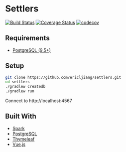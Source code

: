 # Settlers

[![Build Status](https://travis-ci.org/ericljiang/settlers.svg?branch=master)](https://travis-ci.org/ericljiang/settlers)
[![Coverage Status](https://coveralls.io/repos/github/ericljiang/settlers/badge.svg?branch=master)](https://coveralls.io/github/ericljiang/settlers?branch=master)
[![codecov](https://codecov.io/gh/ericljiang/settlers/branch/master/graph/badge.svg)](https://codecov.io/gh/ericljiang/settlers)

## Requirements
* [PostgreSQL (9.5+)](https://www.postgresql.org/download/)

## Setup
```sh
git clone https://github.com/ericljiang/settlers.git
cd settlers
./gradlew createdb
./gradlew run
```
Connect to http://localhost:4567

## Built With
* [Spark](http://sparkjava.com/)
* [PostgreSQL](https://www.postgresql.org/)
* [Thymeleaf](http://www.thymeleaf.org/)
* [Vue.js](https://vuejs.org/)
